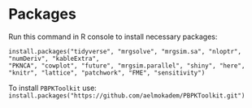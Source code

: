 # Packages

Run this command in R console to install necessary packages:

```
install.packages("tidyverse", "mrgsolve", "mrgsim.sa", "nloptr", "numDeriv", "kableExtra",
"PKNCA", "cowplot", "future", "mrgsim.parallel", "shiny", "here", "knitr", "lattice", "patchwork", "FME", "sensitivity")
```

To install `PBPKToolkit` use: `install.packages("https://github.com/aelmokadem/PBPKToolkit.git")`